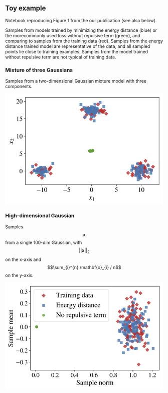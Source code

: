 ## Toy example

Notebook reproducing Figure 1 from the our publication (see also below).

Samples from models trained by minimizing the energy distance (blue) or the morecommonly used loss without repulsive term (green), and comparing to samples from the training data (red). Samples from the energy distance trained model are representative of the data, and all sampled points lie close to training examples. Samples from the model trained without repulsive term are not typical of training data.

### Mixture of three Gaussians
Samples from a two-dimensional Gaussian mixture model with three components.

![Mixture of three Gaussians](img/ed_3gaussians.png)

### High-dimensional Gaussian
Samples $$\mathbf{x}$$ from a single 100-dim Gaussian, with $$||\mathbf{x}||_{2}$$ on the x-axis and $$\sum_{i}^{n} \mathbf{x}_{i} / n$$ on the y-axis.

![High-dimensional Gaussian](img/ed_high_dim.png)
